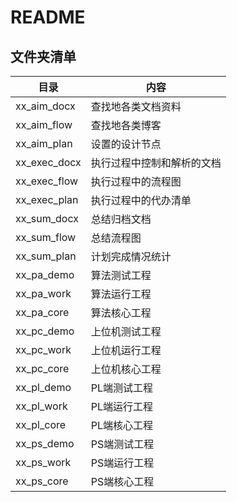 # README
## 文件夹清单
| 目录 | 内容 |
| ---  | --- |  
| xx_aim_docx | 查找地各类文档资料 |
| xx_aim_flow | 查找地各类博客 | 
| xx_aim_plan | 设置的设计节点 | 
| xx_exec_docx| 执行过程中控制和解析的文档 | 
| xx_exec_flow| 执行过程中的流程图 | 
| xx_exec_plan| 执行过程中的代办清单 | 
| xx_sum_docx | 总结归档文档 | 
| xx_sum_flow | 总结流程图  |
| xx_sum_plan | 计划完成情况统计 | 
| xx_pa_demo  | 算法测试工程 | 
| xx_pa_work  | 算法运行工程 | 
| xx_pa_core  | 算法核心工程 |
| xx_pc_demo  | 上位机测试工程 | 
| xx_pc_work  | 上位机运行工程 | 
| xx_pc_core  | 上位机核心工程 |
| xx_pl_demo  | PL端测试工程 | 
| xx_pl_work  | PL端运行工程 | 
| xx_pl_core  | PL端核心工程 |
| xx_ps_demo  | PS端测试工程 | 
| xx_ps_work  | PS端运行工程 | 
| xx_ps_core  | PS端核心工程 |
